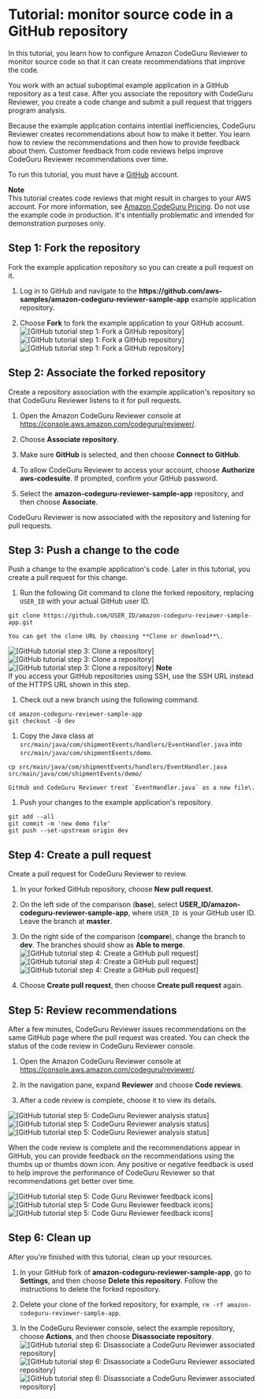 # Tutorial: monitor source code in a GitHub repository<a name="tutorial-github-reviewer"></a>

 In this tutorial, you learn how to configure Amazon CodeGuru Reviewer to monitor source code so that it can create recommendations that improve the code\. 

You work with an actual suboptimal example application in a GitHub repository as a test case\. After you associate the repository with CodeGuru Reviewer, you create a code change and submit a pull request that triggers program analysis\. 

Because the example application contains intential inefficiencies, CodeGuru Reviewer creates recommendations about how to make it better\. You learn how to review the recommendations and then how to provide feedback about them\. Customer feedback from code reviews helps improve CodeGuru Reviewer recommendations over time\. 

 To run this tutorial, you must have a [GitHub](https://github.com/) account\. 

**Note**  
 This tutorial creates code reviews that might result in charges to your AWS account\. For more information, see [Amazon CodeGuru Pricing](https://aws.amazon.com/codeguru/pricing/)\. 
 Do not use the example code in production\. It's intentially problematic and intended for demonstration purposes only\. 

## Step 1: Fork the repository<a name="tutorial-step-1-fork-repo"></a>

 Fork the example application repository so you can create a pull request on it\. 

1.  Log in to GitHub and navigate to the **https://github\.com/aws\-samples/amazon\-codeguru\-reviewer\-sample\-app** example application repository\. 

1.  Choose **Fork** to fork the example application to your GitHub account\.   
![\[GitHub tutorial step 1: Fork a GitHub repository\]](http://docs.aws.amazon.com/codeguru/latest/reviewer-ug/)![\[GitHub tutorial step 1: Fork a GitHub repository\]](http://docs.aws.amazon.com/codeguru/latest/reviewer-ug/)![\[GitHub tutorial step 1: Fork a GitHub repository\]](http://docs.aws.amazon.com/codeguru/latest/reviewer-ug/)

## Step 2: Associate the forked repository<a name="tutorial-step-2-associate-repo"></a>

 Create a repository association with the example application's repository so that CodeGuru Reviewer listens to it for pull requests\. 

1. Open the Amazon CodeGuru Reviewer console at [https://console\.aws\.amazon\.com/codeguru/reviewer/](https://console.aws.amazon.com/codeguru/reviewer/)\.

1.  Choose **Associate repository**\. 

1.  Make sure **GitHub** is selected, and then choose **Connect to GitHub**\. 

1.  To allow CodeGuru Reviewer to access your account, choose **Authorize aws\-codesuite**\. If prompted, confirm your GitHub password\. 

1.  Select the **amazon\-codeguru\-reviewer\-sample\-app** repository, and then choose **Associate**\. 

   CodeGuru Reviewer is now associated with the repository and listening for pull requests\. 

## Step 3: Push a change to the code<a name="tutorial-step-3-push-change-to-code"></a>

 Push a change to the example application's code\. Later in this tutorial, you create a pull request for this change\. 

1.  Run the following Git command to clone the forked repository, replacing `USER_ID` with your actual GitHub user ID\. 

   ```
   git clone https://github.com/USER_ID/amazon-codeguru-reviewer-sample-app.git
   ```

    You can get the clone URL by choosing **Clone or download**\.   
![\[GitHub tutorial step 3: Clone a repository\]](http://docs.aws.amazon.com/codeguru/latest/reviewer-ug/)![\[GitHub tutorial step 3: Clone a repository\]](http://docs.aws.amazon.com/codeguru/latest/reviewer-ug/)![\[GitHub tutorial step 3: Clone a repository\]](http://docs.aws.amazon.com/codeguru/latest/reviewer-ug/)
**Note**  
 If you access your GitHub repositories using SSH, use the SSH URL instead of the HTTPS URL shown in this step\. 

1.  Check out a new branch using the following command\. 

   ```
   cd amazon-codeguru-reviewer-sample-app
   git checkout -b dev
   ```

1.  Copy the Java class at `src/main/java/com/shipmentEvents/handlers/EventHandler.java` into `src/main/java/com/shipmentEvents/demo`\. 

   ```
   cp src/main/java/com/shipmentEvents/handlers/EventHandler.java src/main/java/com/shipmentEvents/demo/
   ```

    GitHub and CodeGuru Reviewer treat `EventHandler.java` as a new file\. 

1.  Push your changes to the example application's repository\. 

   ```
   git add --all
   git commit -m 'new demo file'
   git push --set-upstream origin dev
   ```

## Step 4: Create a pull request<a name="tutorial-step-4-create-pull-request"></a>

 Create a pull request for CodeGuru Reviewer to review\. 

1.  In your forked GitHub repository, choose **New pull request**\. 

1.  On the left side of the comparison \(**base**\), select **USER\_ID/amazon\-codeguru\-reviewer\-sample\-app**, where `USER_ID `is your GitHub user ID\. Leave the branch at **master**\. 

1.  On the right side of the comparison \(**compare**\), change the branch to **dev**\. The branches should show as **Able to merge**\.   
![\[GitHub tutorial step 4: Create a GitHub pull request\]](http://docs.aws.amazon.com/codeguru/latest/reviewer-ug/)![\[GitHub tutorial step 4: Create a GitHub pull request\]](http://docs.aws.amazon.com/codeguru/latest/reviewer-ug/)![\[GitHub tutorial step 4: Create a GitHub pull request\]](http://docs.aws.amazon.com/codeguru/latest/reviewer-ug/)

1.  Choose **Create pull request**, then choose **Create pull request** again\. 

## Step 5: Review recommendations<a name="tutorial-step-5-review-recommendations"></a>

 After a few minutes, CodeGuru Reviewer issues recommendations on the same GitHub page where the pull request was created\. You can check the status of the code review in CodeGuru Reviewer console\. 

1. Open the Amazon CodeGuru Reviewer console at [https://console\.aws\.amazon\.com/codeguru/reviewer/](https://console.aws.amazon.com/codeguru/reviewer/)\.

1.  In the navigation pane, expand **Reviewer** and choose **Code reviews**\. 

1.  After a code review is complete, choose it to view its details\. 

![\[GitHub tutorial step 5: CodeGuru Reviewer analysis status\]](http://docs.aws.amazon.com/codeguru/latest/reviewer-ug/)![\[GitHub tutorial step 5: CodeGuru Reviewer analysis status\]](http://docs.aws.amazon.com/codeguru/latest/reviewer-ug/)![\[GitHub tutorial step 5: CodeGuru Reviewer analysis status\]](http://docs.aws.amazon.com/codeguru/latest/reviewer-ug/)

 When the code review is complete and the recommendations appear in GitHub, you can provide feedback on the recommendations using the thumbs up or thumbs down icon\. Any positive or negative feedback is used to help improve the performance of CodeGuru Reviewer so that recommendations get better over time\. 

![\[GitHub tutorial step 5: Code Guru Reviewer feedback icons\]](http://docs.aws.amazon.com/codeguru/latest/reviewer-ug/)![\[GitHub tutorial step 5: Code Guru Reviewer feedback icons\]](http://docs.aws.amazon.com/codeguru/latest/reviewer-ug/)![\[GitHub tutorial step 5: Code Guru Reviewer feedback icons\]](http://docs.aws.amazon.com/codeguru/latest/reviewer-ug/)

## Step 6: Clean up<a name="tutorial-step-6-clean-up"></a>

 After you're finished with this tutorial, clean up your resources\. 

1.  In your GitHub fork of **amazon\-codeguru\-reviewer\-sample\-app**, go to **Settings**, and then choose **Delete this repository**\. Follow the instructions to delete the forked repository\. 

1.  Delete your clone of the forked repository, for example, `rm -rf amazon-codeguru-reviewer-sample-app`\. 

1.  In the CodeGuru Reviewer console, select the example repository, choose **Actions**, and then choose **Disassociate repository**\.   
![\[GitHub tutorial step 6: Disassociate a CodeGuru Reviewer associated repository\]](http://docs.aws.amazon.com/codeguru/latest/reviewer-ug/)![\[GitHub tutorial step 6: Disassociate a CodeGuru Reviewer associated repository\]](http://docs.aws.amazon.com/codeguru/latest/reviewer-ug/)![\[GitHub tutorial step 6: Disassociate a CodeGuru Reviewer associated repository\]](http://docs.aws.amazon.com/codeguru/latest/reviewer-ug/)